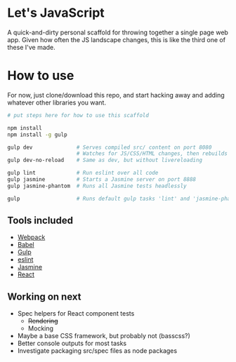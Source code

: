 # Let's JavaScript

A quick-and-dirty personal scaffold for throwing together a single
page web app. Given how often the JS landscape changes, this is
like the third one of these I've made.

# How to use

For now, just clone/download this repo, and start hacking away and
adding whatever other libraries you want. 

```bash
# put steps here for how to use this scaffold

npm install
npm install -g gulp

gulp dev              # Serves compiled src/ content on port 8080
                      # Watches for JS/CSS/HTML changes, then rebuilds and reloads
gulp dev-no-reload    # Same as dev, but without livereloading

gulp lint             # Run eslint over all code
gulp jasmine          # Starts a Jasmine server on port 8888
gulp jasmine-phantom  # Runs all Jasmine tests headlessly

gulp                  # Runs default gulp tasks 'lint' and 'jasmine-phantom'
```

## Tools included

* [Webpack](https://github.com/webpack/webpack)
* [Babel](http://babeljs.io/)
* [Gulp](http://gulpjs.com)
* [eslint](http://eslint.org/)
* [Jasmine](http://jasmine.github.io/)
* [React](https://facebook.github.io/react/)

## Working on next

* Spec helpers for React component tests
    * ~~Rendering~~
    * Mocking
* Maybe a base CSS framework, but probably not (basscss?)
* Better console outputs for most tasks
* Investigate packaging src/spec files as node packages
